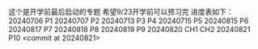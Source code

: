 这个是开学前最后启动的专题
希望9/23开学前可以预习完
进度表如下：
20240706 P1
20240707 P2
20240713 P3 P4
20240715 P5
20240815 P6
20240817 P7
20240818 P8
20240819 P9
20240820 CH1 CH2
20240821 P10
<commit at 20240821>
